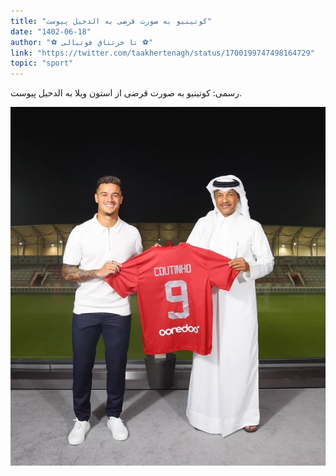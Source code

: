```yaml
---
title: "کوتینیو به صورت قرضی به الدحیل پیوست"
date: "1402-06-18"
author: "⚽️ تا‌‌ خرتناق فوتبالی ⚽️"
link: "https://twitter.com/taakhertenagh/status/1700199747498164729"
topic: "sport"
---
```


رسمی: کوتینیو به صورت قرضی از استون ویلا به الدحیل پیوست.

![کوتینیو به صورت قرضی به الدحیل پیوست](./Coutinho-alduhail.webp)
